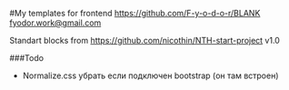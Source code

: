 #My templates for frontend
https://github.com/F-y-o-d-o-r/BLANK  
fyodor.work@gmail.com

Standart blocks from https://github.com/nicothin/NTH-start-project
v1.0



###Todo
* Normalize.css убрать если подключен bootstrap (он там встроен)
